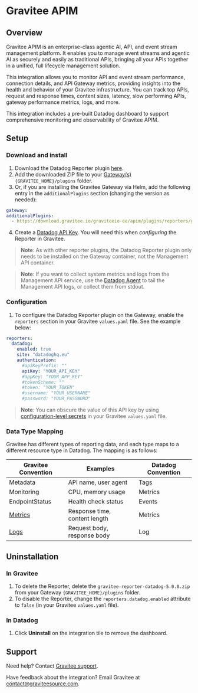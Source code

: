# Gravitee APIM

## Overview

Gravitee APIM is an enterprise-class agentic AI, API, and event stream management platform. It enables you to manage event streams and agentic AI as securely and easily as traditional APIs, bringing all your APIs together in a unified, full lifecycle management solution.

This integration allows you to monitor API and event stream performance, connection details, and API Gateway metrics, providing insights into the health and behavior of your Gravitee infrastructure. You can track top APIs, request and response times, content sizes, latency, slow performing APIs, gateway performance metrics, logs, and more.

This integration includes a pre-built Datadog dashboard to support comprehensive monitoring and observability of Gravitee APIM.

## Setup

### Download and install

1. Download the Datadog Reporter plugin [here][1].
2. Add the downloaded ZIP file to your [Gateway(s)][2] `{GRAVITEE_HOME}/plugins` folder.
3. Or, if you are installing the Gravitee Gateway via Helm, add the following entry in the `additionalPlugins` section (changing the version as needed):
  ```yaml
gateway:
  additionalPlugins:
    - https://download.gravitee.io/graviteeio-ee/apim/plugins/reporters/gravitee-reporter-datadog/gravitee-reporter-datadog-5.0.0.zip
```
4. Create a [Datadog API Key][3].  You will need this when _configuring_ the Reporter in Gravitee.

> **Note**: As with other reporter plugins, the Datadog Reporter plugin only needs to be installed on the Gateway container, not the Management API container.

> **Note**: If you want to collect system metrics and logs from the Management API service, use the [Datadog Agent][4] to tail the Management API logs, or collect them from stdout.

### Configuration

1. To configure the Datadog Reporter plugin on the Gateway, enable the `reporters` section in your Gravitee `values.yaml` file. See the example below:

```yaml
reporters:
  datadog:
    enabled: true
    site: "datadoghq.eu"
    authentication:
      #apiKeyPrefix: ""
      apiKey: "YOUR_API_KEY"
      #appKey: "YOUR_APP_KEY"
      #tokenScheme: ""
      #token: "YOUR_TOKEN"
      #username: "YOUR_USERNAME"
      #password: "YOUR_PASSWORD"
```
> **Note**: You can obscure the value of this API key by using [configuration-level secrets][5] in your Gravitee `values.yaml` file.

### Data Type Mapping

Gravitee has different types of reporting data, and each type maps to a different resource type in Datadog. The mapping is as follows:

| Gravitee Convention                      | Examples                      | Datadog Convention |
| ---------------------------------------- | ----------------------------- | ------------------ |
| Metadata                                 | API name, user agent          | Tags               |
| Monitoring                               | CPU, memory usage             | Metrics            |
| EndpointStatus                           | Health check status           | Events             |
| [Metrics][6] | Response time, content length | Metrics            |
| [Logs][7]   | Request body, response body   | Log                |

## Uninstallation

### In Gravitee

1. To delete the Reporter, delete the `gravitee-reporter-datadog-5.0.0.zip` from your Gateway `{GRAVITEE_HOME}/plugins` folder.
2. To disable the Reporter, change the `reporters.datadog.enabled` attribute to `false` (in your Gravitee `values.yaml` file).

### In Datadog
1. Click **Uninstall** on the integration tile to remove the dashboard.

## Support

Need help? Contact [Gravitee support][8].

Have feedback about the integration? Email Gravitee at <contact@graviteesource.com>.


[1]: https://download.gravitee.io/#graviteeio-ee/apim/plugins/reporters/gravitee-reporter-datadog/
[2]: https://documentation.gravitee.io/apim/getting-started/plugins
[3]: https://docs.datadoghq.com/account_management/api-app-keys/#add-an-api-key-or-client-token
[4]: https://docs.datadoghq.com/agent/?tab=Linux
[5]: https://documentation.gravitee.io/apim/configure-apim/sensitive-data-management/configuration-level-secrets
[6]: https://documentation.gravitee.io/apim/gravitee-gateway/reporters#metrics-sent-via-reporters
[7]: https://documentation.gravitee.io/apim/gravitee-gateway/reporters#log-data-sent-via-reporters
[8]: https://www.gravitee.io/contact-us